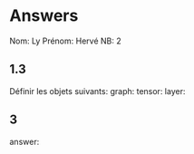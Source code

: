 # Answers

Nom: Ly
Prénom: Hervé
NB: 2

## 1.3
Définir les objets suivants:
graph:
tensor:
layer:

## 3
answer:
